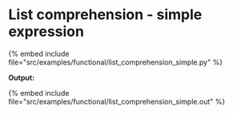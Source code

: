 # List comprehension - simple expression

{% embed include file="src/examples/functional/list_comprehension_simple.py" %}

**Output:**

{% embed include file="src/examples/functional/list_comprehension_simple.out" %}



